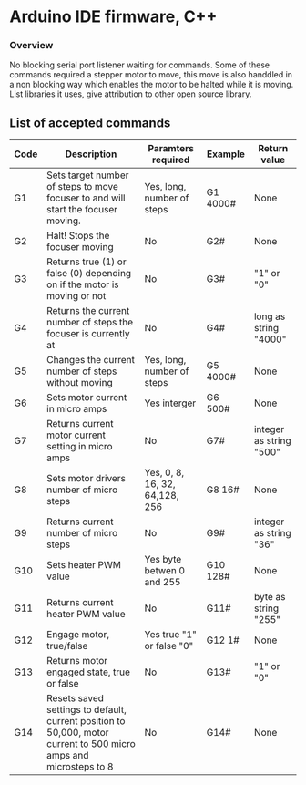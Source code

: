 # Arduino IDE firmware, C++

### Overview

No blocking serial port listener waiting for commands. Some of these commands required a stepper motor to move, this move is also handdled in a non blocking way which enables the motor to be halted while it is moving. List libraries it uses, give attribution to other open source library.

## List of accepted commands

|Code|Description|Paramters required|Example|Return value|
|----|---------------------------------------------------------------------------------------------------------------------------------------------------|------------------------------------|-------------|------------------------|
|G1|Sets target number of steps to move focuser to and will start the focuser moving.|Yes, long, number of steps |G1 4000#|None|
|G2|Halt! Stops the focuser moving|No|G2#|None|
|G3|Returns true (1) or false (0) depending on if the motor is moving or not|No|G3#|"1" or "0"|
|G4|Returns the current number of steps the focuser is currently at|No|G4#|long as string "4000"|
|G5|Changes the current number of steps without moving|Yes, long, number of steps |G5 4000#|None|
|G6|Sets motor current in micro amps|Yes interger|G6 500#|None|
|G7|Returns current motor current setting in micro amps|No|G7#|integer as string "500"|
|G8|Sets motor drivers number of micro steps|Yes, 0, 8, 16, 32, 64,128, 256|G8 16#|None|
|G9|Returns current number of micro steps|No|G9#|integer as string "36"|
|G10|Sets heater PWM value|Yes byte betwen 0 and 255|G10 128#|None|
|G11|Returns current heater PWM value|No|G11#|byte as string "255"|
|G12|Engage motor, true/false|Yes true "1" or false "0"|G12 1#|None|
|G13|Returns motor engaged state, true or false|No|G13#|"1" or "0"|
|G14|Resets saved settings to default, current position to 50,000, motor current to 500 micro amps and microsteps to 8|No|G14#|None|
